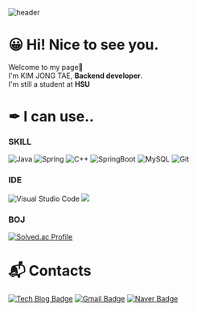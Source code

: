 ![header](https://capsule-render.vercel.app/api?type=Waving&color=timeAuto&height=150&section=header&text=JT's&nbsp;Coding&nbsp;blog&fontColor=ffffff&fontSize=50&animation=fadeIn&fontAlignY=55)

# 😀 Hi! Nice to see you.
Welcome to my page🎉<br>
I'm KIM JONG TAE, <strong>Backend developer</strong>.  
I'm still a student at <strong>HSU</strong>


# ✒ I can use..
### SKILL
![Java](https://img.shields.io/badge/Java-007396.svg?&style=for-the-badge&logo=Java&logoColor=white)
![Spring](https://img.shields.io/badge/Spring-6DB33F.svg?&style=for-the-badge&logo=Spring&logoColor=white)
![C++](https://img.shields.io/badge/C++-00599C.svg?&style=for-the-badge&logo=cplusplus&logoColor=white)
![SpringBoot](https://img.shields.io/badge/Spring&nbsp;Boot-6DB33F.svg?&style=for-the-badge&logo=SpringBoot&logoColor=white)
![MySQL](https://img.shields.io/badge/MySQL-4479A1.svg?&style=for-the-badge&logo=MySQL&logoColor=white)
![Git](https://img.shields.io/badge/Git-F05032.svg?&style=for-the-badge&logo=Git&logoColor=white)
### IDE
![Visual Studio Code](https://img.shields.io/badge/Visual%20Studio%20Code-007ACC.svg?&style=for-the-badge&logo=Visual%20Studio%20Code&logoColor=white)
![](https://img.shields.io/badge/Intellij&nbsp;IDEA-000000.svg?&style=for-the-badge&logo=intellijidea&logoColor=white)

### BOJ
[![Solved.ac Profile](http://mazassumnida.wtf/api/v2/generate_badge?boj=xowhd99)](https://solved.ac/xowhd99/)

 
# :mailbox_with_mail: Contacts
[![Tech Blog Badge](http://img.shields.io/badge/Blog-03C75A?style=flat-square&logo=Naver&logoColor=white&link=https://blog.naver.com/nh02111/)](https://blog.naver.com/nh02111/)
[![Gmail Badge](https://img.shields.io/badge/Gmail-d14836?style=flat-square&logo=Gmail&logoColor=white&link=mailto:xowhd999@gmail.com)](mailto:xowhd999@gmail.com)
[![Naver Badge](https://img.shields.io/badge/Naver-03C75A?style=flat-square&logo=Naver&logoColor=white&link=mailto:nh02111@naver.com)](mailto:nh02111@naver.com)
